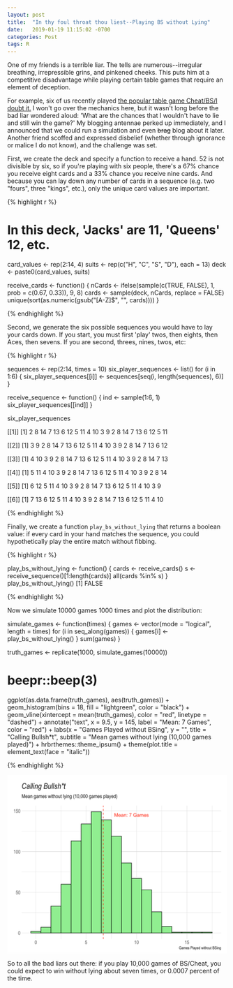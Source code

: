 ```yaml
---
layout: post
title:  "In thy foul throat thou liest--Playing BS without Lying"
date:   2019-01-19 11:15:02 -0700
categories: Post
tags: R
---
```


One of my friends is a terrible liar. The tells are numerous--irregular breathing,
irrepressible grins, and pinkened cheeks. This puts him at a competitive disadvantage while
playing certain table games that require an element of deception. 

For example, six of us recently played [the popular table game Cheat/BS/I doubt it.](https://www.pagat.com/beating/cheat.html)
I won't go over the mechanics here, but it wasn't long before the bad liar wondered aloud: 'What are the chances that I wouldn't have to lie and still win the game?' My blogging antennae perked up immediately, and I announced that we could run a simulation and even ~~brag~~ blog about it later. Another friend scoffed and expressed disbelief (whether through ignorance or malice I do not know), and the challenge was set. 

<!--more-->

First, we create the deck and specify a function to receive a hand. 52 is not divisible by six, so if you're playing with six people, there's a 67% chance you receive eight cards and a 33% chance you receive nine cards. And because you can lay down any number of cards in a sequence (e.g. two "fours", three "kings", etc.), only the unique card values are important.

{% highlight r %}

# In this deck, 'Jacks' are 11, 'Queens' 12, etc.
card_values <- rep(2:14, 4) 
suits <- rep(c("H", "C", "S", "D"), each = 13)
deck <- paste0(card_values, suits)

receive_cards <- function() {
  nCards <- ifelse(sample(c(TRUE, FALSE), 1, prob = c(0.67, 0.33)), 9, 8)
  cards <- sample(deck, nCards, replace = FALSE)
  unique(sort(as.numeric(gsub("[A-Z]$", "", cards))))
}

{% endhighlight %}

Second, we generate the six possible sequences you would have to lay your cards down. If you start, you must first 'play' twos, then eights, then Aces, then sevens. If you are second, threes, nines, twos, etc:

{% highlight r %}

sequences <- rep(2:14, times = 10)
six_player_sequences <- list()
for (i in 1:6) {
  six_player_sequences[[i]] <- sequences[seq(i, length(sequences), 6)]
}

receive_sequence <- function() {
  ind <- sample(1:6, 1)
  six_player_sequences[[ind]]
}

six_player_sequences

[[1]]
 [1]  2  8 14  7 13  6 12  5 11  4 10  3  9  2  8 14  7 13  6 12  5 11

[[2]]
 [1]  3  9  2  8 14  7 13  6 12  5 11  4 10  3  9  2  8 14  7 13  6 12

[[3]]
 [1]  4 10  3  9  2  8 14  7 13  6 12  5 11  4 10  3  9  2  8 14  7 13

[[4]]
 [1]  5 11  4 10  3  9  2  8 14  7 13  6 12  5 11  4 10  3  9  2  8 14

[[5]]
 [1]  6 12  5 11  4 10  3  9  2  8 14  7 13  6 12  5 11  4 10  3  9

[[6]]
 [1]  7 13  6 12  5 11  4 10  3  9  2  8 14  7 13  6 12  5 11  4 10

{% endhighlight %}

Finally, we create a function `play_bs_without_lying` that returns a boolean value: if every
card in your hand matches the sequence, you could hypothetically play the entire match without fibbing. 

{% highlight r %}

play_bs_without_lying <- function() {
  cards <- receive_cards()
  s <- receive_sequence()[1:length(cards)]
  all(cards %in% s)
}
play_bs_without_lying()
[1] FALSE

{% endhighlight %}

Now we simulate 10000 games 1000 times and plot the distribution:

simulate_games <- function(times) {
  games <- vector(mode = "logical", length = times)
  for (i in seq_along(games)) {
    games[i] <- play_bs_without_lying()
  }
  sum(games)
}

truth_games <- replicate(1000, simulate_games(10000))
# beepr::beep(3)

ggplot(as.data.frame(truth_games), aes(truth_games)) + 
  geom_histogram(bins = 18, fill = "lightgreen", color = "black") +
  geom_vline(xintercept = mean(truth_games), color = "red", linetype = "dashed") +
  annotate("text", x = 9.5, y = 145, label = "Mean: 7 Games", color = "red") +
  labs(x = "Games Played without BSing",
       y = "",
       title = "Calling Bullsh*t",
       subtitle = "Mean games without lying (10,000 games played)") +
  hrbrthemes::theme_ipsum() +
  theme(plot.title = element_text(face = "italic")) 

{% endhighlight %}

<img src="/img/blog/bs-dist.png" alt="bs-dist" align="center"/> 

So to all the bad liars out there: if you play 10,000 games of BS/Cheat, you could expect to win without lying about seven times, or 0.0007 percent of the time. 






